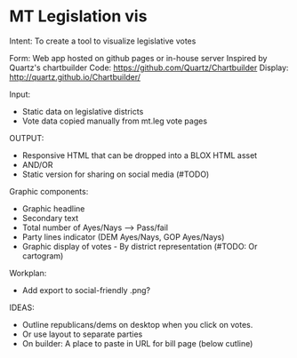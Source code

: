 # MT Legislation vis

Intent: To create a tool to visualize legislative votes

Form: Web app hosted on github pages or in-house server
Inspired by Quartz's chartbuilder
Code: https://github.com/Quartz/Chartbuilder
Display: http://quartz.github.io/Chartbuilder/

Input:
- Static data on legislative districts
- Vote data copied manually from mt.leg vote pages

OUTPUT:
- Responsive HTML that can be dropped into a BLOX HTML asset
- AND/OR
- Static version for sharing on social media (#TODO)

Graphic components:
- Graphic headline
- Secondary text
- Total number of Ayes/Nays --> Pass/fail
- Party lines indicator (DEM Ayes/Nays, GOP Ayes/Nays)
- Graphic display of votes - By district representation (#TODO: Or cartogram)

Workplan:
- Add export to social-friendly .png?

IDEAS:
- Outline republicans/dems on desktop when you click on votes.
- Or use layout to separate parties
- On builder: A place to paste in URL for bill page (below cutline)
